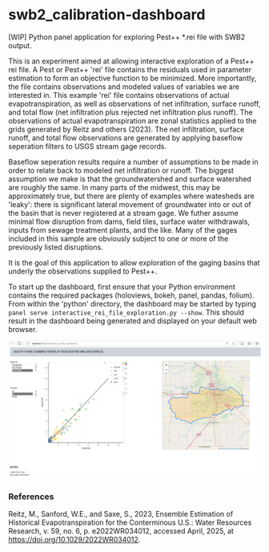 # swb2_calibration-dashboard
[WIP] Python panel application for exploring Pest++ *.rei file with SWB2 output.

This is an experiment aimed at allowing interactive exploration of a Pest++ rei file. A Pest or Pest++ 'rei' file contains the residuals used in parameter estimation to form an objective function to be minimized. More importantly, the file contains observations and modeled values of variables we are interested in. This example 'rei' file contains observations of actual evapotranspiration, as well as observations of net infiltration, surface runoff, and total flow (net infiltration plus rejected net infiltration plus runoff). The observations of actual evapotranspiration are zonal statistics applied to the grids generated by Reitz and others (2023). The net infiltration, surface runoff, and total flow observations are generated by applying baseflow seperation filters to USGS stream gage records.

Baseflow seperation results require a number of assumptions to be made in order to relate back to modeled net infiltration or runoff. The biggest assumption we make is that the groundwatershed and surface watershed are roughly the same. In many parts of the midwest, this may be approximately true, but there are plenty of examples where watesheds are 'leaky': there is significant lateral movement of groundwater into or out of the basin that is never registered at a stream gage. We futher assume minimal flow disruption from dams, field tiles, surface water withdrawals, inputs from sewage treatment plants, and the like. Many of the gages included in this sample are obviously subject to one or more of the previously listed disruptions. 

It is the goal of this application to allow exploration of the gaging basins that underly the observations supplied to Pest++.

To start up the dashboard, first ensure that your Python environment contains the required packages (holoviews, bokeh, panel, pandas, folium). From within the 'python' directory, the dashboard may be started by typing `panel serve interactive_rei_file_exploration.py --show`. This should result in the dashboard being generated and displayed on your default web browser.

![Example of dashboard](images/dashboard_example.png)






### References

Reitz, M., Sanford, W.E., and Saxe, S., 2023, Ensemble Estimation of Historical Evapotranspiration for the Conterminous U.S.: Water Resources Research, v. 59, no. 6, p. e2022WR034012, accessed April, 2025, at https://doi.org/10.1029/2022WR034012.

